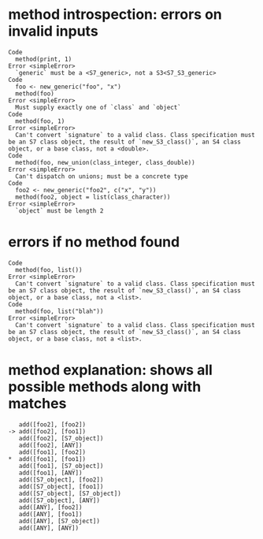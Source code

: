 # method introspection: errors on invalid inputs

    Code
      method(print, 1)
    Error <simpleError>
      `generic` must be a <S7_generic>, not a S3<S7_S3_generic>
    Code
      foo <- new_generic("foo", "x")
      method(foo)
    Error <simpleError>
      Must supply exactly one of `class` and `object`
    Code
      method(foo, 1)
    Error <simpleError>
      Can't convert `signature` to a valid class. Class specification must be an S7 class object, the result of `new_S3_class()`, an S4 class object, or a base class, not a <double>.
    Code
      method(foo, new_union(class_integer, class_double))
    Error <simpleError>
      Can't dispatch on unions; must be a concrete type
    Code
      foo2 <- new_generic("foo2", c("x", "y"))
      method(foo2, object = list(class_character))
    Error <simpleError>
      `object` must be length 2

# errors if no method found

    Code
      method(foo, list())
    Error <simpleError>
      Can't convert `signature` to a valid class. Class specification must be an S7 class object, the result of `new_S3_class()`, an S4 class object, or a base class, not a <list>.
    Code
      method(foo, list("blah"))
    Error <simpleError>
      Can't convert `signature` to a valid class. Class specification must be an S7 class object, the result of `new_S3_class()`, an S4 class object, or a base class, not a <list>.

# method explanation: shows all possible methods along with matches

       add([foo2], [foo2])
    -> add([foo2], [foo1])
       add([foo2], [S7_object])
       add([foo2], [ANY])
       add([foo1], [foo2])
    *  add([foo1], [foo1])
       add([foo1], [S7_object])
       add([foo1], [ANY])
       add([S7_object], [foo2])
       add([S7_object], [foo1])
       add([S7_object], [S7_object])
       add([S7_object], [ANY])
       add([ANY], [foo2])
       add([ANY], [foo1])
       add([ANY], [S7_object])
       add([ANY], [ANY])

